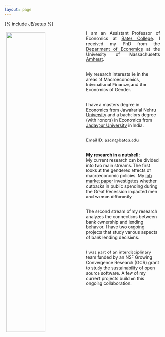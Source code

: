 ```yaml
---
layout: page
---
```

{% include JB/setup %}

<img style="float: left; width: 50%; padding: 6px;" src=" {{ site.url }}/assets/Headshot.jpg">

<p align="justify"> I am an Assistant Professor of Economics at <a href="https://www.bates.edu/economics/">Bates College</a>. I received my PhD from the <a href="https://www.umass.edu/economics/">Department of Economics</a> at the <a href="https://www.umass.edu/">University of Massachusetts Amherst</a>. <br><br>

My research interests lie in the areas of Macroeconomics, International Finance, and the Economics of Gender. <br><br>

I have a masters degree in Economics from <a href="https://www.jnu.ac.in/">Jawaharlal Nehru University</a> and a bachelors degree (with honors) in Economics from <a href="http://www.jaduniv.edu.in/view_department.php?deptid=66">Jadavpur University</a> in India. <br><br>

Email ID: <a href="mailto:asen@bates.edu">asen@bates.edu</a> <br><br>

<strong>My research in a nutshell:</strong> <br>
My current research can be divided into two main streams. The first looks at the gendered effects of macroeconomic policies. My <a href="https://equitablegrowth.org/working-papers/the-impact-of-austerity-on-gender-inequality-in-time-allocation-in-the-united-states/">job market paper</a> investigates whether cutbacks in public spending during the Great Recession impacted men and women differently. <br><br>

The second stream of my research analyzes the connections between bank ownership and lending behavior. I have two ongoing projects that study various aspects of bank lending decisions. <br><br>

I was part of an interdisciplinary team funded by an NSF Growing Convergence Research (GCR) grant to study the sustainability of open source software. A few of my current projects build on this ongoing collaboration.
</p>
